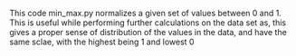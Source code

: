 This code min_max.py normalizes a given set of values between 0 and 1. This is useful while performing further calculations on the data set 
as, this gives a proper sense of distribution of the values in the data, and have the same sclae,  with the highest being 1 and lowest 0
